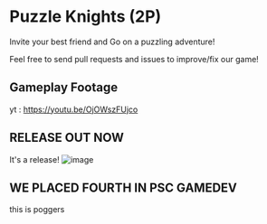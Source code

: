 # Puzzle Knights (2P)
 Invite your best friend and Go on a puzzling adventure!

Feel free to send pull requests and issues to improve/fix our game!

## Gameplay Footage
yt : https://youtu.be/OjOWszFUjco

## RELEASE OUT NOW
It's a release!
![image](https://github.com/Darr3n2GG/Puzzle-Knights-2P-/assets/139633310/b43e39d2-829a-48a7-9fa3-dba701f8b84f)

## WE PLACED FOURTH IN PSC GAMEDEV
this is poggers